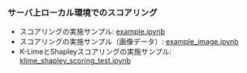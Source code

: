 ### サーバ上ローカル環境でのスコアリング

- スコアリングの実施サンプル: [example.ipynb](./example.ipynb)
- スコアリングの実施サンプル（画像データ）: [example_image.ipynb](./example_image.ipynb)
- K-LimeとShapleyスコアリングの実施サンプル: [klime_shapley_scoring_test.ipynb](./klime_shapley_scoring_test.ipynb)
